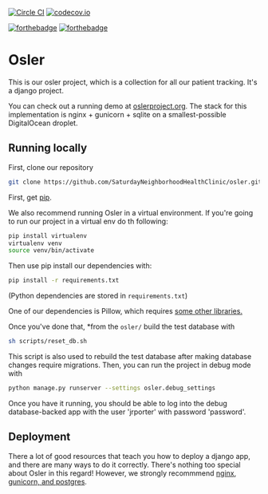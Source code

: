 [![Circle CI](https://circleci.com/gh/SaturdayNeighborhoodHealthClinic/osler.svg?style=svg)](https://circleci.com/gh/SaturdayNeighborhoodHealthClinic/osler)
[![codecov.io](https://codecov.io/github/SaturdayNeighborhoodHealthClinic/osler/coverage.svg?branch=master)](https://codecov.io/github/SaturdayNeighborhoodHealthClinic)

[![forthebadge](http://forthebadge.com/images/badges/powered-by-electricity.svg)](https://forthebadge.com)
[![forthebadge](http://forthebadge.com/images/badges/does-not-contain-treenuts.svg)](https://forthebadge.com)

# Osler

This is our osler project, which is a collection for all our
patient tracking. It's a django project.

You can check out a running demo at [oslerproject.org](http://oslerproject.org). The stack
for this implementation is nginx + gunicorn + sqlite on a smallest-possible DigitalOcean
droplet.

## Running locally

First, clone our repository

```bash
git clone https://github.com/SaturdayNeighborhoodHealthClinic/osler.git
```

First, get [pip](https://pip.pypa.io/en/stable/).

We also recommend running Osler in a virtual environment.
If you're going to run our project in a virtual env do th following:

```bash
pip install virtualenv
virtualenv venv
source venv/bin/activate
```

Then use pip install our dependencies with:

```bash
pip install -r requirements.txt
```

(Python dependencies are stored in `requirements.txt`)

One of our dependencies is Pillow, which requires [some other libraries.](https://pillow.readthedocs.org/en/3.0.x/installation.html)

Once you've done that, *from the `osler/` build the test database with

```bash
sh scripts/reset_db.sh
```

This script is also used to rebuild the test database after making database
changes require migrations. Then, you can run the project in debug mode with

```bash
python manage.py runserver --settings osler.debug_settings
```

Once you have it running, you should be able to log into the debug database-backed
app with the user 'jrporter' with password 'password'.

## Deployment

There a lot of good resources that teach you how to deploy a django app, and there
are many ways to do it correctly. There's nothing too special about Osler in this regard!
However, we strongly recommmend [nginx, gunicorn, and postgres](http://michal.karzynski.pl/blog/2013/06/09/django-nginx-gunicorn-virtualenv-supervisor/).
